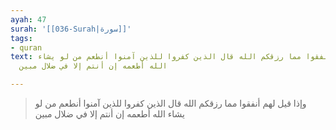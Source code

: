 ```yaml
---
ayah: 47
surah: '[[036-Surah|سورة]]'
tags:
- quran
text: وإذا قيل لهم أنفقوا مما رزقكم الله قال الذين كفروا للذين آمنوا أنطعم من لو يشاء
  الله أطعمه إن أنتم إلا في ضلال مبين

---
```

> وإذا قيل لهم أنفقوا مما رزقكم الله قال الذين كفروا للذين آمنوا أنطعم من لو يشاء الله أطعمه إن أنتم إلا في ضلال مبين
